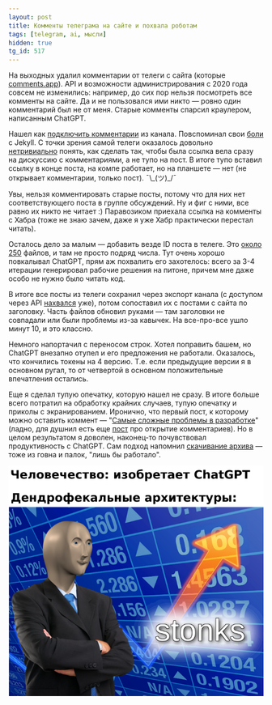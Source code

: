 ```yaml
---
layout: post
title: Комменты телеграма на сайте и похвала роботам
tags: [telegram, ai, мысли]
hidden: true
tg_id: 517
---
```

На выходных удалил комментарии от телеги с сайта (которые [comments.app](https://comments.app)). API и возможности администрирования с 2020 года совсем не изменились: например, до сих пор нельзя посмотреть все комменты на сайте. Да и не пользовался ими никто — ровно один комментарий был не от меня. Старые комменты спарсил краулером, написанным ChatGPT.

Нашел как [подключить комментарии](https://github.com/ov7a/ov7a.github.io/commit/b60c5104a266e1240b888191e2fe2575850fc8e9) из канала. Повспоминал свои [боли](/2020/04/06/github-pages.html) с Jekyll. С точки зрения самой телеги оказалось довольно [нетривиально](https://core.telegram.org/api/links#message-links) понять, как сделать так, чтобы была ссылка вела сразу на дискуссию с комментариями, а не тупо на пост. В итоге тупо вставил ссылку в конце поста, на компе работает, но на планшете — нет (не открывает комментарии, только пост). ¯\\\_(ツ)\_/¯

Увы, нельзя комментировать старые посты, потому что для них нет соответствующего поста в группе обсуждений. Ну и фиг с ними, все равно их никто не читает :) Паравозиком приехала ссылка на комменты с Хабра (тоже не знаю зачем, даже я уже Хабр практически перестал читать).

Осталось дело за малым — добавить везде ID поста в телеге. Это [около 250](https://github.com/ov7a/ov7a.github.io/commit/9047b23a7143deb02d138916228927f41cf5ce48) файлов, и там не просто подряд числа. Тут очень хорошо повкалывал ChatGPT, прям аж похвалить его захотелось: всего за 3-4 итерации генерировал рабочие решения на питоне, причем мне даже особо не нужно было читать код.

В итоге все посты из телеги сохранил через экспорт канала (с доступом через API [нахвался](/2024/01/18/telegram-ban.html) уже), потом сопоставил их с постами с сайта по заголовку. Часть файлов обновил руками — там заголовки не совпадали или были проблемы из-за кавычек. На все-про-все ушло минут 10, и это классно.

Немного напортачил с переносом строк. Хотел поправить башем, но ChatGPT внезапно отупел и его предложения не работали. Оказалось, что кончились токены на 4 версию. Т.е. если предыдущие версии я в основном ругал, то от четвертой в основном положительные впечатления остались. 

Еще я сделал тупую опечатку, которую нашел не сразу. В итоге больше всего потратил на обработку крайних случаев, тупую опечатку и приколы с экранированием. Иронично, что первый пост, к которому можно оставить коммент — "[Самые сложные проблемы в разработке](/2021/11/30/hard-problems-of-development.html)" (ладно, для душнил есть еще [пост](https://t.me/minutkaprosvescheniya/249) про открытие комментариев). Но в целом результатом я доволен, наконец-то почувствовал продуктивность с ChatGPT. Сам подход напомнил [скачивание архива](/2020/12/19/downloading-vk-album.html) — тоже из говна и палок, "лишь бы работало".

![](/assets/gags/2024-06-03-dendrofecal-stonks.png)

 

